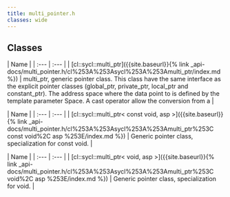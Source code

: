 ```yaml
---
title: multi_pointer.h
classes: wide
---
```

## Classes

  | Name |
| :--- | :--- |
| [cl::sycl::multi\_ptr]({{site.baseurl}}{% link _api-docs/multi_pointer.h/cl%253A%253Asycl%253A%253Amulti_ptr/index.md %}) | multi_ptr, generic pointer class. This class have the same interface as the explicit pointer classes (global_ptr, private_ptr, local_ptr and constant_ptr). The address space where the data point to is defined by the template parameter Space. A cast operator allow the conversion from a  |


  | Name |
| :--- | :--- |
| [cl::sycl::multi\_ptr< const void, asp >]({{site.baseurl}}{% link _api-docs/multi_pointer.h/cl%253A%253Asycl%253A%253Amulti_ptr%253C const void%2C asp %253E/index.md %}) | Generic pointer class, specialization for const void.  |


  | Name |
| :--- | :--- |
| [cl::sycl::multi\_ptr< void, asp >]({{site.baseurl}}{% link _api-docs/multi_pointer.h/cl%253A%253Asycl%253A%253Amulti_ptr%253C void%2C asp %253E/index.md %}) | Generic pointer class, specialization for void.  |

